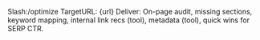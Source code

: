 Slash:/optimize
TargetURL: {url}
Deliver: On-page audit, missing sections, keyword mapping, internal link recs (tool), metadata (tool), quick wins for SERP CTR.
